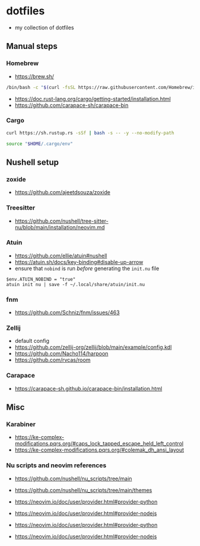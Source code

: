 # dotfiles

- my collection of dotfiles

## Manual steps

### Homebrew

- <https://brew.sh/>

``` sh
/bin/bash -c "$(curl -fsSL https://raw.githubusercontent.com/Homebrew/install/HEAD/install.sh)"
```

- <https://doc.rust-lang.org/cargo/getting-started/installation.html>
- https://github.com/carapace-sh/carapace-bin

### Cargo

``` sh
curl https://sh.rustup.rs -sSf | bash -s -- -y --no-modify-path
```

``` sh
source "$HOME/.cargo/env"
```

## Nushell setup

### zoxide

- <https://github.com/ajeetdsouza/zoxide>

### Treesitter

- <https://github.com/nushell/tree-sitter-nu/blob/main/installation/neovim.md>

### Atuin

- <https://github.com/ellie/atuin#nushell>
- <https://atuin.sh/docs/key-binding#disable-up-arrow>
- ensure that `nobind` is run *before* generating the `init.nu` file

``` nu
$env.ATUIN_NOBIND = "true"
atuin init nu | save -f ~/.local/share/atuin/init.nu
```

### fnm

- <https://github.com/Schniz/fnm/issues/463>

### Zellij

- default config
- <https://github.com/zellij-org/zellij/blob/main/example/config.kdl>
- <https://github.com/Nacho114/harpoon>
- <https://github.com/rvcas/room>

### Carapace

- https://carapace-sh.github.io/carapace-bin/installation.html

## Misc

### Karabiner

- <https://ke-complex-modifications.pqrs.org/#caps_lock_tapped_escape_held_left_control>
- <https://ke-complex-modifications.pqrs.org/#colemak_dh_ansi_layout>

### Nu scripts and neovim references

- <https://github.com/nushell/nu_scripts/tree/main>

- <https://github.com/nushell/nu_scripts/tree/main/themes>

- <https://neovim.io/doc/user/provider.html#provider-python>

- <https://neovim.io/doc/user/provider.html#provider-nodejs>

- <https://neovim.io/doc/user/provider.html#provider-python>

- <https://neovim.io/doc/user/provider.html#provider-nodejs>

